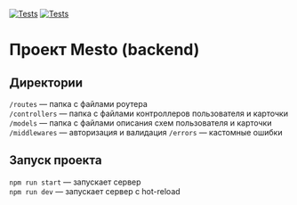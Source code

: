 [![Tests](https://github.com/WskyMike/express-mesto-gha/actions/workflows/tests-13-sprint.yml/badge.svg)](https://github.com/WskyMike/express-mesto-gha/actions/workflows/tests-13-sprint.yml) [![Tests](https://github.com/WskyMike/express-mesto-gha/actions/workflows/tests-14-sprint.yml/badge.svg)](https://github.com/WskyMike/express-mesto-gha/actions/workflows/tests-14-sprint.yml)
# Проект Mesto (backend)

## Директории

`/routes` — папка с файлами роутера  
`/controllers` — папка с файлами контроллеров пользователя и карточки   
`/models` — папка с файлами описания схем пользователя и карточки  
`/middlewares` — авторизация и валидация
`/errors` — кастомные ошибки
  
## Запуск проекта

`npm run start` — запускает сервер   
`npm run dev` — запускает сервер с hot-reload
